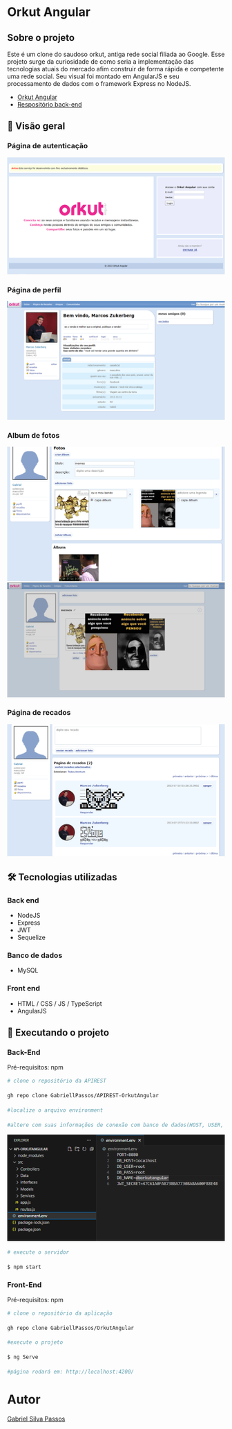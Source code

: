 #  Orkut Angular
## Sobre o projeto
  Este é um clone do saudoso orkut, antiga rede social filiada ao Google. Esse projeto surge da curiosidade de como seria a implementação das tecnologias atuais do mercado afim construir de forma rápida e competente uma rede social. Seu visual foi montado em AngularJS e seu processamento de dados com o framework Express no NodeJS. 
<br>
 - [Orkut Angular](https://gabriellpassos.github.io/OrkutAngular/)
 - [Respositório back-end](https://github.com/GabriellPassos/APIREST-OrkutAngular)

## :mag_right: Visão geral
### Página de autenticação
![pagina de autenticacao](https://github.com/GabriellPassos/assets/blob/main/orkutangular/autenticacao.PNG)
### Página de perfil
![pagina perfil](https://github.com/GabriellPassos/assets/blob/main/orkutangular/markzuk.PNG) 
### Album de fotos
  
![pagina album](https://github.com/GabriellPassos/assets/blob/main/orkutangular/album.PNG)
![pagina de fotos](https://github.com/GabriellPassos/assets/blob/main/orkutangular/foto.PNG)
### Página de recados
![pagina de recados](https://github.com/GabriellPassos/assets/blob/main/orkutangular/recados.PNG)

## :hammer_and_wrench: Tecnologias utilizadas
### Back end
- NodeJS
- Express
- JWT
- Sequelize
### Banco de dados
- MySQL
### Front end
- HTML / CSS / JS / TypeScript
- AngularJS


## :rocket: Executando o projeto

### Back-End
Pré-requisitos: npm
```bash
# clone o repositório da APIREST

gh repo clone GabriellPassos/APIREST-OrkutAngular

#localize o arquivo environment

#altere com suas informações de conexão com banco de dados(HOST, USER, PASS)
```
![environment](https://github.com/GabriellPassos/assets/blob/main/orkutangular/environment.PNG)
```bash
# execute o servidor

$ npm start
```
### Front-End
Pré-requisitos: npm
```bash
# clone o repositório da aplicação

gh repo clone GabriellPassos/OrkutAngular

#execute o projeto

$ ng Serve

#página rodará em: http://localhost:4200/
```

# Autor


[Gabriel Silva Passos](https://www.linkedin.com/in/gabrielsilvapassos/)

